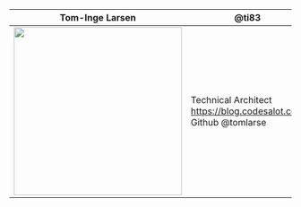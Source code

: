 
Tom-Inge Larsen | @ti83
------------|----------
<img src="https://i.imgur.com/dcdomM3.jpg =250x250" height="300"> | Technical Architect<br>https://blog.codesalot.com<br>Github @tomlarse<br>